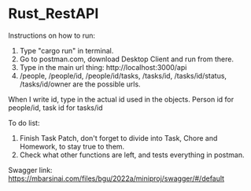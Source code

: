 # Rust_RestAPI

Instructions on how to run:
1) Type "cargo run" in terminal.
2) Go to postman.com, download Desktop Client and run from there.
3) Type in the main url thing: http://localhost:3000/api
4) /people, /people/id, /people/id/tasks, /tasks/id, /tasks/id/status, /tasks/id/owner are the possible urls.

When I write id, type in the actual id used in the objects. Person id for people/id, task id for tasks/id
 
To do list:
1) Finish Task Patch, don't forget to divide into Task, Chore and Homework, to stay true to them.
2) Check what other functions are left, and tests everything in postman.
 
Swagger link:
https://mbarsinai.com/files/bgu/2022a/miniproj/swagger/#/default



